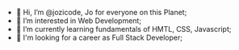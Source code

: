 - 👋 Hi, I’m @jozicode, Jo for everyone on this Planet;
- 👀 I’m interested in Web Development;
- 🌱 I’m currently learning fundamentals of HMTL, CSS, Javascript;
- 💼 I'm looking for a career as Full Stack Developer;

<!---
jozicode/jozicode is a ✨ special ✨ repository because its `README.md` (this file) appears on your GitHub profile.
You can click the Preview link to take a look at your changes.
--->
